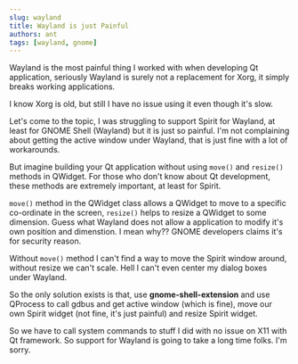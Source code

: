 ```yaml
---
slug: wayland
title: Wayland is just Painful
authors: ant
tags: [wayland, gnome]
---
```


Wayland is the most painful thing I worked with when developing Qt application,
seriously Wayland is surely not a replacement for Xorg, it simply breaks working
applications.

I know Xorg is old, but still I have no issue using it even though it's slow.

Let's come to the topic, I was struggling to support Spirit for Wayland, at least for
GNOME Shell (Wayland) but it is just so painful. I'm not complaining about getting the
active window under Wayland, that is just fine with a lot of workarounds.

But imagine building your Qt application without using ```move()``` and ```resize()``` methods
in QWidget. For those who don't know about Qt development, these methods are extremely important, 
at least for Spirit.

```move()``` method in the QWidget class allows a QWidget to move to a specific co-ordinate in
the screen, ```resize()``` helps to resize a QWidget to some dimension. Guess what Wayland does
not allow a application to modify it's own position and dimenstion. I mean why?? GNOME developers
claims it's for security reason. 

Without ```move()``` method I can't find a way to move the Spirit window around, without resize
we can't scale. Hell I can't even center my dialog boxes under Wayland.

So the only solution exists is that, use **gnome-shell-extension** and use QProcess to call gdbus
and get active window (which is fine), move our own Spirit widget (not fine, it's just painful)
and resize Spirit widget.

So we have to call system commands to stuff I did with no issue on X11 with Qt framework. So support
for Wayland is going to take a long time folks. I'm sorry.
